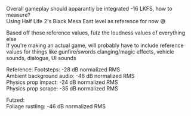 Overall gameplay should apparantly be integrated -16 LKFS, how to measure?  
Using Half Life 2's Black Mesa East level as reference for now 😅  

Based off these reference values, futz the loudness values of everything else  
If you're making an actual game, will probably have to include reference values for things like gunfire/swords clanging/magic effects, vehicle sounds, dialogue, UI sounds  

Reference: 
Footsteps: -28 dB normalized RMS  
Ambient background audio: -48 dB normalized RMS  
Physics prop impact: -24 dB normalized RMS  
Physics prop scrape: -35 dB normalized RMS  

Futzed:  
Foliage rustling: -46 dB normalized RMS  